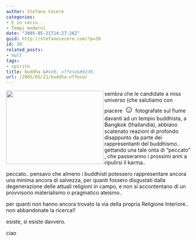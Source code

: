 ```yaml
---
author: Stefano Cecere
categories:
- E io cecio..
- Tempi moderni
date: "2005-05-21T14:27:26Z"
guid: http://stefanocecere.com/?p=39
id: 39
related_posts:
- null
tags:
- spirito
title: buddha &#xe8; offeso&#8230;
url: /2005/05/21/buddha-offeso/
---
```


<img src="http://www.repubblica.it/2003/e/gallerie/esteri/missoffesa/reuters62491582005183102_big.jpg" height="200" width="265" align="left" />sembra che le candidate a miss universo (che salutiamo con piacere <span style="font-size: 20pt">&#x263a;</span> fotografate sul fiume davanti ad un tempio buddhista, a <span style="font-size: 11pt">Bangkok (</span>thailandia), abbiano scatenato reazioni di profondo disappunto da parte dei rappresentanti del buddhismo.. gettando una tale onta di &#8220;peccato&#8221; , che passeranno i prossimi anni a ripulirsi il karma..

peccato.. pensavo che almeno i buddhisti potessero rappresentare ancora una minima ancora di salvezza, per quanti fossero disgustati dalla degenerazione delle attuali religioni in campo, e non si accontentano di un provvisorio materialismo o pragmatico ateismo..

per quanti non hanno ancora trovato la via della propria Religione Interiore.. non abbandonate la ricerca!!
  
esiste, s&#xec; esiste davvero.

ciao